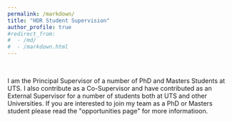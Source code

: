 ```yaml
---
permalink: /markdown/
title: "HDR Student Supervision"
author_profile: true
#redirect_from: 
#  - /md/
#  - /markdown.html
---
```



<br>

I am the Principal Supervisor of a number of PhD and Masters Students at UTS. I also contribute as a Co-Supervisor and have contributed as an External Supervisor for a number of students both at UTS and other Universities. If you are interested to join my team as a PhD or Masters student please read the "opportunities page" for more informatioon.
